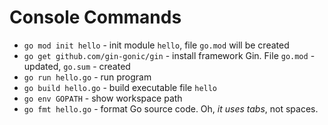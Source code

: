 # Console Commands

- `go mod init hello` - init module `hello`, file `go.mod` will be created
- `go get github.com/gin-gonic/gin` - install framework Gin. File `go.mod` - updated, `go.sum` - created 
- `go run hello.go` - run program
- `go build hello.go` - build executable file `hello`
- `go env GOPATH` - show workspace path
- `go fmt hello.go` - format Go source code. Oh, *it uses tabs*, not spaces.
